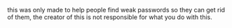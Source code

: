 this was only made to help people find weak passwords so they can get rid of them, the creator of this is not responsible for what you do with this.
